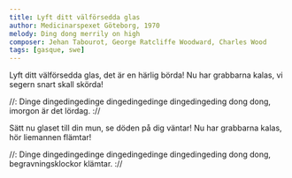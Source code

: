 ```yaml
---
title: Lyft ditt välförsedda glas
author: Medicinarspexet Göteborg, 1970
melody: Ding dong merrily on high
composer: Jehan Tabourot, George Ratcliffe Woodward, Charles Wood
tags: [gasque, swe]
---
```


Lyft ditt välförsedda glas,
det är en härlig börda!
Nu har grabbarna kalas,
vi segern snart skall skörda!

//: Dinge dingedingedinge
dingedingedinge dingedingeding
dong dong, imorgon är det lördag. ://

Sätt nu glaset till din mun,
se döden på dig väntar!
Nu har grabbarna kalas,
hör liemannen flämtar!

//: Dinge dingedingedinge
dingedingedinge dingedingeding
dong dong, begravningsklockor
klämtar. ://
